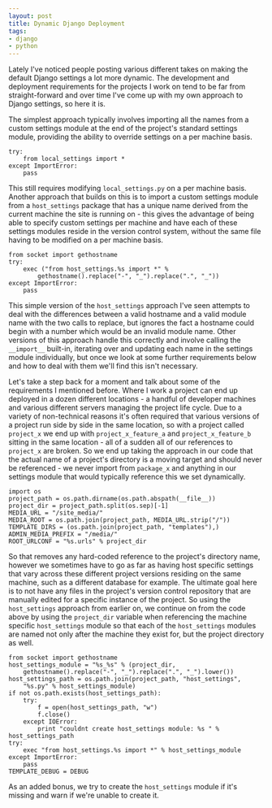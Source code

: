 ```yaml
--- 
layout: post
title: Dynamic Django Deployment
tags: 
- django
- python
---
```

Lately I've noticed people posting various different takes on making the
default Django settings a lot more dynamic. The development and deployment
requirements for the projects I work on tend to be far from straight-forward
and over time I've come up with my own approach to Django settings, so here it
is.

The simplest approach typically involves importing all the names from a custom
settings module at the end of the project's standard settings module,
providing the ability to override settings on a per machine basis.

    
    try:
        from local_settings import *
    except ImportError:
        pass
    

This still requires modifying `local_settings.py` on a per machine basis.
Another approach that builds on this is to import a custom settings module
from a `host_settings` package that has a unique name derived from the current
machine the site is running on - this gives the advantage of being able to
specify custom settings per machine and have each of these settings modules
reside in the version control system, without the same file having to be
modified on a per machine basis.

    
    from socket import gethostname
    try:
        exec ("from host_settings.%s import *" % 
            gethostname().replace("-", "_").replace(".", "_"))
    except ImportError:
        pass
    

This simple version of the `host_settings` approach I've seen attempts to deal
with the differences between a valid hostname and a valid module name with the
two calls to replace, but ignores the fact a hostname could begin with a
number which would be an invalid module name. Other versions of this approach
handle this correctly and involve calling the `__import__` built-in, iterating
over and updating each name in the settings module individually, but once we
look at some further requirements below and how to deal with them we'll find
this isn't necessary.

Let's take a step back for a moment and talk about some of the requirements I
mentioned before. Where I work a project can end up deployed in a dozen
different locations - a handful of developer machines and various different
servers managing the project life cycle. Due to a variety of non-technical
reasons it's often required that various versions of a project run side by
side in the same location, so with a project called `project_x` we end up with
`project_x_feature_a` and `project_x_feature_b` sitting in the same location -
all of a sudden all of our references to `project_x` are broken. So we end up
taking the approach in our code that the actual name of a project's directory
is a moving target and should never be referenced - we never import from
`package_x` and anything in our settings module that would typically reference
this we set dynamically.

    
    import os
    project_path = os.path.dirname(os.path.abspath(__file__))
    project_dir = project_path.split(os.sep)[-1]
    MEDIA_URL = "/site_media/"
    MEDIA_ROOT = os.path.join(project_path, MEDIA_URL.strip("/"))
    TEMPLATE_DIRS = (os.path.join(project_path, "templates"),)
    ADMIN_MEDIA_PREFIX = "/media/"
    ROOT_URLCONF = "%s.urls" % project_dir
    

So that removes any hard-coded reference to the project's directory name,
however we sometimes have to go as far as having host specific settings that
vary across these different project versions residing on the same machine,
such as a different database for example. The ultimate goal here is to not
have any files in the project's version control repository that are manually
edited for a specific instance of the project. So using the `host_settings`
approach from earlier on, we continue on from the code above by using the
`project_dir` variable when referencing the machine specific `host_settings`
module so that each of the `host_settings` modules are named not only after
the machine they exist for, but the project directory as well.

    
    from socket import gethostname
    host_settings_module = "%s_%s" % (project_dir, 
        gethostname().replace("-", "_").replace(".", "_").lower())
    host_settings_path = os.path.join(project_path, "host_settings", 
        "%s.py" % host_settings_module)
    if not os.path.exists(host_settings_path):
        try:
            f = open(host_settings_path, "w")
            f.close()
        except IOError:
            print "couldnt create host_settings module: %s " % host_settings_path
    try:
        exec "from host_settings.%s import *" % host_settings_module
    except ImportError:
        pass
    TEMPLATE_DEBUG = DEBUG
    

As an added bonus, we try to create the `host_settings` module if it's missing
and warn if we're unable to create it.

